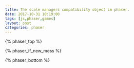 ```yaml
---
title: The scale managers compatibility object in phaser.
date: 2017-10-31 10:19:00
tags: [js,phaser,games]
layout: post
categories: phaser
---
```



<!-- more -->

{% phaser_top %}

{% phaser_if_new_mess %}

{% phaser_bottom %}